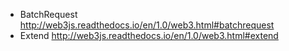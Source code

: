 * BatchRequest http://web3js.readthedocs.io/en/1.0/web3.html#batchrequest
* Extend http://web3js.readthedocs.io/en/1.0/web3.html#extend